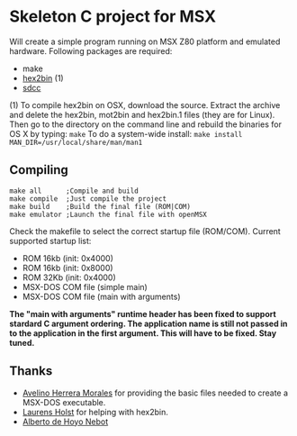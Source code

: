 # Skeleton C project for MSX
Will create a simple program running on MSX Z80 platform and emulated hardware. Following packages are required:

  * make
  * [hex2bin](http://sourceforge.net/projects/hex2bin/) (1)
  * [sdcc](http://sdcc.sourceforge.net/)

(1) To compile hex2bin on OSX, download the source. Extract the archive and delete the hex2bin, mot2bin and hex2bin.1 files (they are for Linux). Then go to the directory on the command line and rebuild the binaries for OS X by typing: ```make```
To do a system-wide install: ```make install MAN_DIR=/usr/local/share/man/man1```

## Compiling

```
make all      ;Compile and build
make compile  ;Just compile the project
make build    ;Build the final file (ROM|COM)
make emulator ;Launch the final file with openMSX
```

Check the makefile to select the correct startup file (ROM/COM). Current supported startup list:

- ROM 16kb (init: 0x4000)
- ROM 16kb (init: 0x8000)
- ROM 32Kb (init: 0x4000)
- MSX-DOS COM file (simple main)
- MSX-DOS COM file (main with arguments)

__The "main with arguments" runtime header has been fixed to support stardard C argument ordering. The application name is still not passed in to the application in the first argument. This will have to be fixed. Stay tuned.__

## Thanks
- [Avelino Herrera Morales](http://msx.atlantes.org/index_en.html) for providing the basic files needed to create a MSX-DOS executable.
- [Laurens Holst](http://map.grauw.nl/) for helping with hex2bin.
- [Alberto de Hoyo Nebot](http://albertodehoyonebot.blogspot.nl/p/how-to-create-msx-roms-with-sdcc.html)

